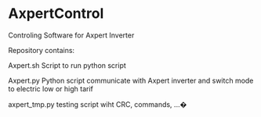 # AxpertControl
Controling Software for Axpert Inverter

Repository contains:

Axpert.sh
Script to run python script

Axpert.py
Python script communicate with Axpert inverter and switch mode to electric low or high tarif

axpert_tmp.py
testing script wiht CRC, commands, ...�
